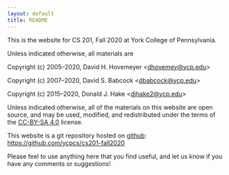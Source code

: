 ```yaml
---
layout: default
title: README
---
```


This is the website for CS 201, Fall 2020 at York College of
Pennsylvania.

Unless indicated otherwise, all materials are

Copyright (c) 2005&ndash;2020, David H. Hovemeyer &lt;<dhovemey@ycp.edu>&gt;

Copyright (c) 2007&ndash;2020, David S. Babcock &lt;<dbabcock@ycp.edu>&gt;

Copyright (c) 2015&ndash;2020, Donald J. Hake &lt;<djhake2@ycp.edu>&gt;

Unless indicated otherwise, all of the materials on this website are open source, and may be used, modified, and redistributed under the terms of the [CC-BY-SA 4.0](http://creativecommons.org/licenses/by-sa/4.0/) license.

This website is a git repository hosted on [github](https://github.com): <https://github.com/ycpcs/cs201-fall2020>

Please feel to use anything here that you find useful,
and let us know if you have any comments or suggestions!
